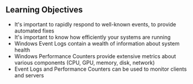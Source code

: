 ## Learning Objectives

* It's important to rapidly respond to well-known events, to provide automated fixes
* It's important to know how efficiently your systems are running
* Windows Event Logs contain a wealth of information about system health
* Windows Performance Counters provide extensive metrics about various components (CPU, GPU, memory, disk, network)
* Event Logs and Performance Counters can be used to monitor clients and servers